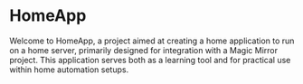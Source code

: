 # HomeApp

Welcome to HomeApp, a project aimed at creating a home application to run on a home server, primarily designed for integration with a Magic Mirror project. This application serves both as a learning tool and for practical use within home automation setups.

